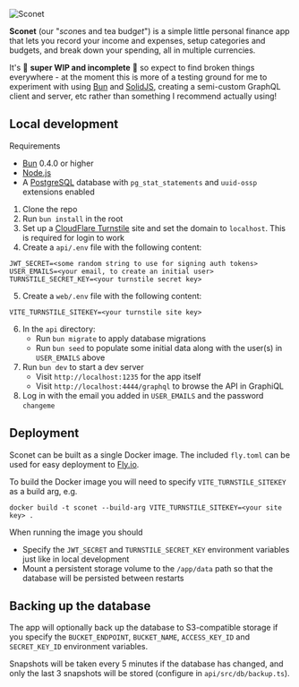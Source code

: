 ![Sconet](https://user-images.githubusercontent.com/1077405/211963456-00d8ccd9-f635-48e1-8a44-1ad125594481.png)

**Sconet** (our "*scon*es and tea budg*et*") is a simple little personal finance app that lets you record your income and expenses,
setup categories and budgets, and break down your spending, all in multiple currencies.

It's 🚧 **super WIP and incomplete** 🚧 so expect to find broken things everywhere - at the moment this is more of a testing ground for me to experiment with using [Bun](https://bun.sh/) and [SolidJS](https://www.solidjs.com/), creating a semi-custom GraphQL client and server, etc rather than something I recommend actually using!

## Local development

Requirements

- [Bun](https://bun.sh/) 0.4.0 or higher
- [Node.js](https://nodejs.org/en/)
- A [PostgreSQL](https://www.postgresql.org) database with `pg_stat_statements` and `uuid-ossp` extensions enabled

1. Clone the repo
2. Run `bun install` in the root
3. Set up a [CloudFlare Turnstile](https://www.cloudflare.com/products/turnstile/) site and set the domain to `localhost`. This is required for login to work
4. Create a `api/.env` file with the following content:

```
JWT_SECRET=<some random string to use for signing auth tokens>
USER_EMAILS=<your email, to create an initial user>
TURNSTILE_SECRET_KEY=<your turnstile secret key>
```

5. Create a `web/.env` file with the following content:

```
VITE_TURNSTILE_SITEKEY=<your turnstile site key>
```

6. In the `api` directory:
   - Run `bun migrate` to apply database migrations
   - Run `bun seed` to populate some initial data along with the user(s) in `USER_EMAILS` above
7. Run `bun dev` to start a dev server
   - Visit `http://localhost:1235` for the app itself
   - Visit `http://localhost:4444/graphql` to browse the API in GraphiQL
8. Log in with the email you added in `USER_EMAILS` and the password `changeme`

## Deployment

Sconet can be built as a single Docker image. The included `fly.toml` can be used for easy deployment to [Fly.io](https://fly.io/).

To build the Docker image you will need to specify `VITE_TURNSTILE_SITEKEY` as a build arg, e.g.

```
docker build -t sconet --build-arg VITE_TURNSTILE_SITEKEY=<your site key> .
```

When running the image you should

- Specify the `JWT_SECRET` and `TURNSTILE_SECRET_KEY` environment variables just like in local development
- Mount a persistent storage volume to the `/app/data` path so that the database will be persisted between restarts

## Backing up the database

The app will optionally back up the database to S3-compatible storage if you specify the
`BUCKET_ENDPOINT`, `BUCKET_NAME`, `ACCESS_KEY_ID` and `SECRET_KEY_ID` environment variables.

Snapshots will be taken every 5 minutes if the database has changed, and only the last 3 snapshots will be stored (configure in `api/src/db/backup.ts`).
